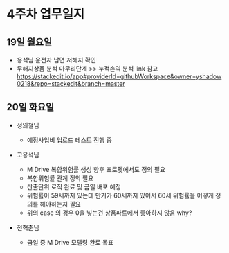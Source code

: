 # 4주차 업무일지

## 19일 월요일

*  용석님 운전자 납면 저해지 확인
*  무해지상품 분석 마무리단계 >> 누적손익 분석  link 참고
<https://stackedit.io/app#providerId=githubWorkspace&owner=yshadow0218&repo=stackedit&branch=master>

## 20일 화요일

*  정의철님 
   - 예정사업비 업로드 테스트 진행 중
   
 *  고용석님
    - M Drive 복합위험률 생성 향후 프로펫에서도 정의 필요
    - 복합위험률 관계 정의 필요
    - 산출단위 로직 완료 및 금일 배포 예정
    - 위험률이 59세까지 있는데 만기가 60세까지 있어서 60세 위험률을 어떻게 정의를 해야하는지 필요
    -  위의 case 의 경우 0을 넣는건 상품파트에서 좋아하지 않음 why?
  
  * 전혁준님
     -  금일 중 M Drive 모델링 완료 목표
    
     
<!--stackedit_data:
eyJoaXN0b3J5IjpbNjA5NDI4MzQ3LDE4OTI1NzM3NCwtMTg5Mj
MyOTgyMywtMTEwODIwNzcyLDEwMDY0NTI3MDEsLTQwMDQ0MzE4
OCwtMTg2ODg3NTIwNiwtMTc1OTIzOTc0LDIwMjEyNDQ0NDYsMT
A0NDk5Mjg1LC0xMzcxNzY0NDAwLDE2OTg4MDQ3ODJdfQ==
-->